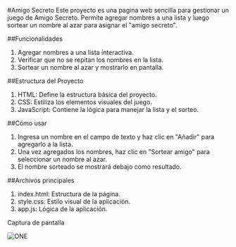 #Amigo Secreto
Este proyecto es una pagina web sencilla para gestionar un juego de Amigo Secreto. 
Permite agregar nombres a una lista y luego sortear un nombre al azar para asignar el "amigo secreto".

##Funcionalidades
1. Agregar nombres a una lista interactiva.
2. Verificar que no se repitan los nombres en la lista.
3. Sortear un nombre al azar y mostrarlo en pantalla.

##Estructura del Proyecto
1. HTML: Define la estructura básica del proyecto.
2. CSS: Estiliza los elementos visuales del juego.
3. JavaScript: Contiene la lógica para manejar la lista y el sorteo.
   
##Cómo usar
1. Ingresa un nombre en el campo de texto y haz clic en "Añadir" para agregarlo a la lista.
2. Una vez agregados los nombres, haz clic en "Sortear amigo" para seleccionar un nombre al azar.
3. El nombre sorteado se mostrará debajo como resultado.
   
##Archivos principales
1. index.html: Estructura de la página.
2. style.css: Estilo visual de la aplicación.
3. app.js: Lógica de la aplicación.
   
Captura de pantalla 

![ONE](https://github.com/user-attachments/assets/c081822e-bab4-4d2a-9932-529c9e4e61cc)
